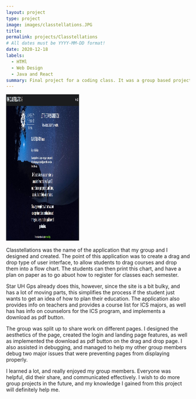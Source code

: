```yaml
---
layout: project
type: project
image: images/classtellations.JPG
title: 
permalink: projects/Classtellations
# All dates must be YYYY-MM-DD format!
date: 2020-12-18
labels:
  - HTMl
  - Web Design
  - Java and React
summary: Final project for a coding class. It was a group based project, in which we designed a web application used to help students plan their academic future.
---
```


<div class="ui small rounded images">
  <img class="ui image" src="../images/classtellationsTB.JPG" width="200" height="400" />
</div>
 
 Classtellations was the name of the application that my group and I designed and created. The point of this application was to create a drag and drop type of user interface, to allow students to drag courses and drop them into a flow chart. The students can then print this chart, and have a plan on paper as to go abuot how to register for classes each semester.
 
 Star UH Gps already does this, however, since the site is a bit bulky, and has a lot of moving parts, this simplifies the process if the student just wants to get an idea of how to plan their education. The application also provides info on teachers and provides a course list for ICS majors, as well has has info on counselors for the ICS program, and implements a download as pdf button.
 
 The group was split up to share work on different pages. I designed the aesthetics of the page, created the login and landing page features, as well as implemented the download as pdf button on the drag and drop page. I also assisted in debugging, and managed to help my other group members debug two major issues that were preventing pages from displaying properly.
 
 I learned a lot, and really enjoyed my group members. Everyone was helpful, did their share, and communicated effectively. I wish to do more group projects in the future, and my knowledge I gained from this project will definitely help me.
